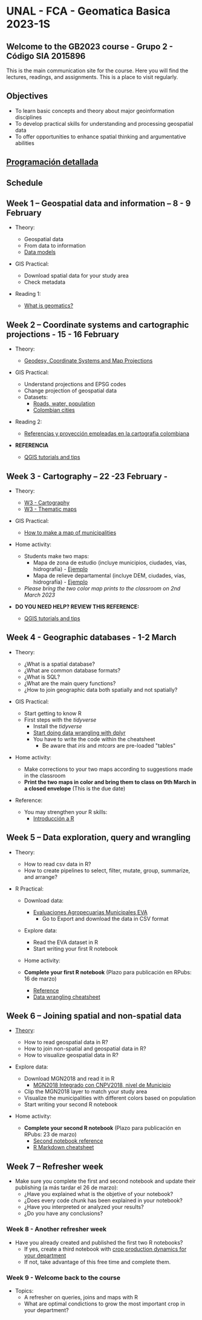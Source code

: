 # UNAL - FCA - Geomatica Basica 2023-1S
## Welcome to the GB2023 course - Grupo 2 - Código SIA 2015896 

This is the main communication site for the course. Here you will find the lectures, readings, and assignments. This is a place to visit regularly. 

## Objectives

- To learn basic concepts and theory about major  geoinformation disciplines 
- To develop practical skills for understanding and processing geospatial data 
- To offer opportunities to enhance spatial thinking  and argumentative abilities

## [Programación detallada](https://drive.google.com/file/d/1nbrdER-UEPLDCLQSuEC99QZfypi8wpgG/view?usp=sharing)


## Schedule
## Week 1 – Geospatial data and information – 8 - 9 February

- Theory:
  -  Geospatial data
  -  From data to information
  -  [Data models](https://drive.google.com/file/d/0BzEwvK1H17qeZDZsLUJNNzUzcW8/view?usp=sharing&resourcekey=0-krbEgAyzisaploQ9Dslb9w)

- GIS Practical:
  - Download spatial data for your study area
  - Check metadata

- Reading 1:
  - [What is geomatics?](https://drive.google.com/file/d/1LxIHvXJrkvoqJXzubL2T2PTQC39ZT3gh/view?usp=sharing)
  
## Week 2 – Coordinate systems and cartographic projections -  15 - 16 February

- Theory:
  - [Geodesy, Coordinate Systems and Map Projections](https://docs.google.com/presentation/d/1h2L1QcGnCCtpGUoCCkqfgKlA_-uvg1ug/edit?usp=sharing&ouid=101294548671143516389&rtpof=true&sd=true)
  
- GIS Practical:
  - Understand projections and EPSG codes
  - Change projection of geospatial data
  - Datasets:
    - [Roads, water, population](https://www.diva-gis.org/gdata)
    - [Colombian cities](https://drive.google.com/file/d/1LXM6xXSfbALl1Rt9Gk7ucLB-l48-3cy6/view?usp=sharing)

- Reading 2:
  - [Referencias y proyección empleadas en la cartografia colombiana](https://revistas.uptc.edu.co/index.php/perspectiva/article/view/1718)

- **REFERENCIA**
  - [QGIS tutorials and tips](http://www.qgistutorials.com/en/)

## Week 3 -  Cartography – 22 -23 February -  

- Theory:
  - [W3 - Cartography](https://www.cartography.org.uk/_files/ugd/583f72_c795f5c26b3f44df84e33d1210842d80.pdf)
  - [W3 - Thematic maps](http://www.geo.umass.edu/courses/geo494a/thematic_map_design.pdf)

- GIS Practical:
  - [How to make a map of municipalities](https://drive.google.com/file/d/18UMx5zLUpfd_UetZwmBlX97J8yPMeJwk/view?usp=sharing)
   
-  Home activity:
   - Students make two maps:
     - Mapa de zona de estudio (incluye municipios, ciudades, vías, hidrografía) - [Ejemplo](https://drive.google.com/file/d/1mUPq4q6dgHmNZ5GiNliysyLZLzg5dwjZ/view?usp=sharing)
     - Mapa de relieve departamental (incluye DEM, ciudades, vías, hidrografía) - [Ejemplo](https://drive.google.com/file/d/1LeAiJSpuKmCteEH6Owe5OzNyF-MZXVaS/view?usp=sharing)
   - *Please bring  the two color map prints to the classroom on 2nd March 2023* 

- **DO YOU NEED HELP?  REVIEW THIS REFERENCE:**
  - [QGIS tutorials and tips](http://www.qgistutorials.com/en/)

## Week 4 - Geographic databases - 1-2 March

- Theory:
  -	¿What is a spatial database?
  -	¿What are common database formats?
  -	¿What is SQL?
  -	¿What are the main query functions?
  -	¿How to join geographic data both spatially and not spatially?

- GIS Practical:
  - Start getting to know R
  - First steps with the *tidyverse*
    - Install the *tidyverse* 
    - [Start doing data wrangling with dplyr](https://sgfin.github.io/files/cheatsheets/R_cheatsheet_dplyr.pdf)
    - You have to write the code within the cheatsheet
      - Be aware that *iris* and *mtcars* are pre-loaded "tables"
 
- Home activity:
  - Make corrections to your two maps according to suggestions made in the classroom
  - **Print the two maps in color and bring them to class on 9th March in a closed envelope** (This is the due date)
  
- Reference:
  - You may strengthen your R skills:
    - [Introducción a R](https://www.uv.es/vcoll/curso_r.html)

## Week 5 – Data exploration, query and wrangling

- Theory:
  - How to read csv data in R?
  - How to create pipelines to select, filter, mutate, group, summarize, and arrange?

- R Practical:
  - Download data:
      - [Evaluaciones Agropecuarias Municipales EVA](https://www.datos.gov.co/Agricultura-y-Desarrollo-Rural/Evaluaciones-Agropecuarias-Municipales-EVA/2pnw-mmge)
        - Go to Export and download the data in CSV format
        
  - Explore  data: 
      - Read the EVA dataset in R
      - Start writing your first R notebook
       
  - Home activity:
   - **Complete your first R notebook** (Plazo para publicación en RPubs:  16 de marzo)
     - [Reference](https://rpubs.com/ials2un/readingEVAv1)
     - [Data wrangling cheatsheet](https://www.rstudio.com/wp-content/uploads/2015/02/data-wrangling-cheatsheet.pdf)
 
## Week 6 – Joining spatial and non-spatial data

- [Theory](https://drive.google.com/file/d/16xcTd7VlkVOnIufFsSvPxDEX4P1HYS2E/view?usp=sharing):
  - How to read geospatial data in R?
  - How to join non-spatial and geospatial data in R?
  - How to visualize geospatial data in R?

- Explore  data: 
  - Download MGN2018 and read it in R
    - [MGN2018 Integrado con CNPV2018, nivel de Municipio](https://www.dane.gov.co/files/geoportal-provisional/SHP_MGN2018_INTGRD_MPIO.zip)
  - Clip the MGN2018 layer to match your study area
  - Visualize the municipalities with different colors based on population
  - Start writing your second R notebook
 
- Home activity:
   - **Complete your second R notebook** (Plazo para publicación en RPubs:  23 de marzo)
     - [Second notebook reference](https://rpubs.com/ials2un/thematic_maps_v2)
     - [R Markdown cheatsheet](https://posit.co/wp-content/uploads/2022/10/rmarkdown-1.pdf)
 
## Week 7 – Refresher week

- Make sure you complete the first and second notebook and update their publishing (a más tardar el 26 de marzo):
   - ¿Have you explained what is the objetive of your notebook?
   - ¿Does every code chunk has been explained in your notebook?
   - ¿Have you interpreted or analyzed your results?
   - ¿Do you have any conclusions?
  
### Week 8 - Another refresher week

- Have you already created and published the first two R notebooks?
  - If yes, create a third notebook with [crop production dynamics for your department](https://rpubs.com/ials2un/production_dyn_v1)
  - If not, take advantage of this free time and complete them.
  
### Week 9 - Welcome back to the course

- Topics:
  -  A refresher on queries, joins and maps with R
  -  What are optimal condictions to grow the most important crop in your department?

